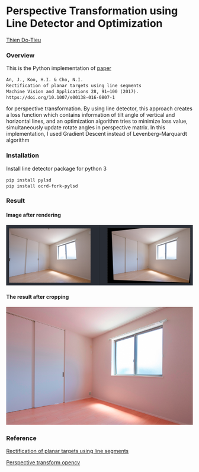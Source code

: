 # Perspective Transformation using Line Detector and Optimization

[Thien Do-Tieu](https://github.com/dotieuthien)

### Overview
This is the Python implementation of [paper](https://www.semanticscholar.org/paper/Rectification-of-planar-targets-using-line-segments-An-Koo/e1feceb12777c06727da3b281d2b8d7472182444) 

```
An, J., Koo, H.I. & Cho, N.I.
Rectification of planar targets using line segments
Machine Vision and Applications 28, 91–100 (2017).
https://doi.org/10.1007/s00138-016-0807-1
```
for perspective transformation. By using line detector, this approach creates a loss function which contains information
of tilt angle of vertical and horizontal lines, and an optimization algorithm tries to minimize loss value, simultaneously 
update rotate angles in perspective matrix. In this implementation, I used Gradient Descent instead of Levenberg–Marquardt algorithm

### Installation
Install line detector package for python 3
```
pip install pylsd
pip install ocrd-fork-pylsd
```

### Result
#### Image after rendering

<img width="1000" alt="First result" src="./img/perspective_test.png">

#### The result after cropping

<img alt="First result" src="./img/result.png">

### Reference
[Rectification of planar targets using line segments](https://www.semanticscholar.org/paper/Rectification-of-planar-targets-using-line-segments-An-Koo/e1feceb12777c06727da3b281d2b8d7472182444)

[Perspective transform opencv](https://www.pyimagesearch.com/2014/08/25/4-point-opencv-getperspective-transform-example/)
